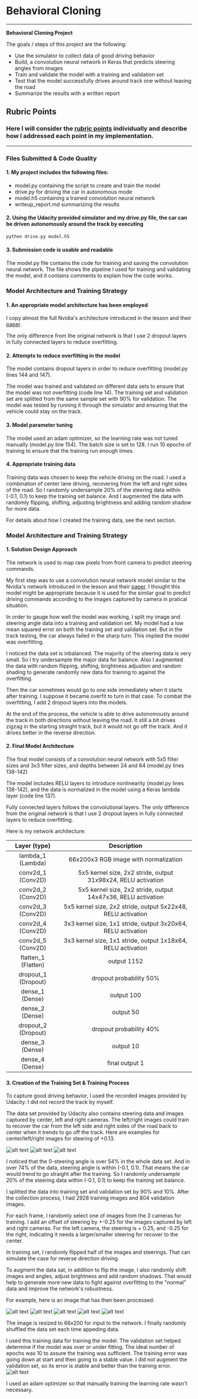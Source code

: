 # **Behavioral Cloning**

---

**Behavioral Cloning Project**

The goals / steps of this project are the following:
* Use the simulator to collect data of good driving behavior
* Build, a convolution neural network in Keras that predicts steering angles from images
* Train and validate the model with a training and validation set
* Test that the model successfully drives around track one without leaving the road
* Summarize the results with a written report


[//]: # (Image References)

[image1]: ./outputs/center_013.jpg "Center Image"
[image2]: ./outputs/left_013.jpg "Recovery Image Left"
[image3]: ./outputs/right_013.jpg "Recovery Image Right"
[image4]: ./outputs/flip.jpeg "Flip Image"
[image5]: ./outputs/shift.jpeg "Shift Image"
[image6]: ./outputs/bright.jpeg "Bright Image"
[image7]: ./outputs/shadow.jpeg "Shadow Image"
[image8]: ./outputs/crop.jpeg "Cropped Image"
[image9]: ./outputs/figure_1.jpg "Error Visualization"

## Rubric Points
### Here I will consider the [rubric points](https://review.udacity.com/#!/rubrics/432/view) individually and describe how I addressed each point in my implementation.  

---
### Files Submitted & Code Quality

#### 1. My project includes the following files:
* model.py containing the script to create and train the model
* drive.py for driving the car in autonomous mode
* model.h5 containing a trained convolution neural network
* writeup_report.md summarizing the results

#### 2. Using the Udacity provided simulator and my drive.py file, the car can be driven autonomously around the track by executing
```sh
python drive.py model.h5
```

#### 3. Submission code is usable and readable

The model.py file contains the code for training and saving the convolution neural network. The file shows the pipeline I used for training and validating the model, and it contains comments to explain how the code works.

### Model Architecture and Training Strategy

#### 1. An appropriate model architecture has been employed

I copy almost the full Nvidia's architecture introduced in the lesson and  their [paper](http://images.nvidia.com/content/tegra/automotive/images/2016/solutions/pdf/end-to-end-dl-using-px.pdf).

The only difference from the original network is that I use 2 dropout layers in fully connected layers to reduce overfitting.



#### 2. Attempts to reduce overfitting in the model

The model contains dropout layers in order to reduce overfitting (model.py lines 144 and 147).

The model was trained and validated on different data sets to ensure that the model was not overfitting (code line 14).
The training set and validation set are splitted from the same sample set with 90% for validation.
The model was tested by running it through the simulator and ensuring that the vehicle could stay on the track.

#### 3. Model parameter tuning

The model used an adam optimizer, so the learning rate was not tuned manually (model.py line 154).
The batch size is set to 128.
I run 10 epochs of training to ensure that the training run enough times.

#### 4. Appropriate training data

Training data was chosen to keep the vehicle driving on the road.
I used a combination of center lane driving, recovering from the left and right sides of the road.
So I randomly undersample 20% of the steering data within (-0.1, 0.1) to keep the training set balance.
And I augmented the data with randomly flipping, shifting, adjusting brightness and adding random shadow for more data.

For details about how I created the training data, see the next section.

### Model Architecture and Training Strategy

#### 1. Solution Design Approach

The network is used to map raw pixels from front camera to predict steering commands.

My first step was to use a convolution neural network model similar to the Nvidia's network introduced in the lesson and their [paper](http://images.nvidia.com/content/tegra/automotive/images/2016/solutions/pdf/end-to-end-dl-using-px.pdf). I thought this model might be appropriate because it is used for the similar goal to predict driving commands according to the images captured by camera in pratical situation.

In order to gauge how well the model was working, I split my image and steering angle data into a training and validation set.
My model had a low mean squared error on both the training set and validation set. But in the track testing, the car always failed in the sharp turn. This implied the model was overfitting.

I noticed the data set is inbalanced. The majority of the steering data is very small. So I try undersample the major data for balance.
Also I augmented the data with random flipping, shifting, brightness adjustion and random shading to generate randomly new data for training to against the overfitting.

Then the car sometimes would go to one side immediately when it starts after training. I suppose it became overfit to turn in that case. To combat the overfitting, I add 2 dropout layers into the models.

At the end of the process, the vehicle is able to drive autonomously around the track in both directions without leaving the road. It still a bit drives zigzag in the starting straight track, but it would not go off the track. And it drives better in the reverse direction.

#### 2. Final Model Architecture

The final model consists of a convolution neural network with 5x5 filter sizes and 3x3 filter sizes, and depths between 24 and 64 (model.py lines 138-142)

The model includes RELU layers to introduce nonlinearity (model.py lines 138-142), and the data is normalized in the model using a Keras lambda layer (code line 137).

Fully connected layers follows the convolutional layers.
The only difference from the original network is that I use 2 dropout layers in fully connected layers to reduce overfitting.

Here is my network architecture:

|Layer (type) | Description |
|:--------------------------:|:--------------------------:|
| lambda_1 (Lambda) | 66x200x3 RGB image with normalization |
| conv2d_1 (Conv2D) | 5x5 kernel size, 2x2 stride, output 31x98x24, RELU activation |
| conv2d_2 (Conv2D) | 5x5 kernel size, 2x2 stride, output 14x47x36, RELU activation |
| conv2d_3 (Conv2D) | 5x5 kernel size, 2x2 stride, output 5x22x48, RELU activation |
| conv2d_4 (Conv2D) | 3x3 kernel size, 1x1 stride, output 3x20x64, RELU activation |
| conv2d_5 (Conv2D) | 3x3 kernel size, 1x1 stride,  output 1x18x64, RELU activation |
| flatten_1 (Flatten) | output 1152 |
| dropout_1 (Dropout) | dropout probability 50% |
| dense_1 (Dense) | output 100 |
| dense_2 (Dense) | output 50 |
| dropout_2 (Dropout) | dropout probability 40% |
| dense_3 (Dense) | output 10 |
| dense_4 (Dense) | final output 1 |

#### 3. Creation of the Training Set & Training Process

To capture good driving behavior, I used the recorded images provided by Udacity. I did not record the track by myself.

The data set provided by Udacity also contains steering data and images captured by center, left and right cameras. The left/right images could train to recover the car from the left side and right sides of the road back to center when it trends to go off the track. Here are examples for center/left/right images for steering of +0.13.

![alt text][image2]
![alt text][image1]
![alt text][image3]

I noticed that the 0-steering angle is over 54% in the whole data set. And in over 74% of the data, steering angle is within (-0.1, 0.1). That means the car would trend to go straight after the training.
So I randomly undersample 20% of the steering data within (-0.1, 0.1) to keep the training set balance.

I splitted the data into training set and validation set by 90% and 10%.
After the collection process, I had 2928 training images and 804 validation images.  

For each frame, I randomly select one of images from the 3 cameras for training.
I add an offset of steering by +-0.25 for the images captured by left and right cameras. For the left camera, the steering is + 0.25, and -0.25 for the right, indicating it needs a larger/smaller steering for recover to the center.

In training set, I randomly flipped half of the images and steerings. That can simulate the case for reverse direction driving.

To augment the data sat, in addition to flip the image, I also randomly shift images and angles, adjust brightness and add random shadows. That would help to generate more new data to fight against overfitting to the "normal" data and improve the network's robustness.

For example, here is an image that has then been processed:

![alt text][image8]
![alt text][image4]
![alt text][image5]
![alt text][image6]
![alt text][image7]

The image is resized to 66x200 for input to the network.
I finally randomly shuffled the data set each time appeding data.

I used this training data for training the model. The validation set helped determine if the model was over or under fitting. The ideal number of epochs was 10 to assure the training was sufficient.
The training error was going down at start and then going to a stable value. I did not augment the validation set, so its error is stable and better than the training error.
![alt text][image9]

I used an adam optimizer so that manually training the learning rate wasn't necessary.
